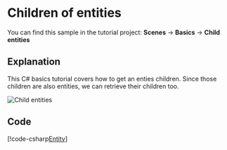 # Children of entities
You can find this sample in the tutorial project: **Scenes** -> **Basics** -> **Child entities** 

## Explanation
This C# basics tutorial covers how to get an enties children. Since those children are also entities, we can retrieve their children too.

![Child entities](media/child-entities.png)

## Code
[!code-csharp[Entity](..\..\..\Tutorials\Tutorials\Basics\ChildEntities.cs)]

